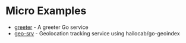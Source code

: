 # Micro Examples

- [greeter](https://github.com/myodc/micro/tree/master/examples/greeter) - A greeter Go service
- [geo-srv](https://github.com/myodc/geo-srv) - Geolocation tracking service using hailocab/go-geoindex

